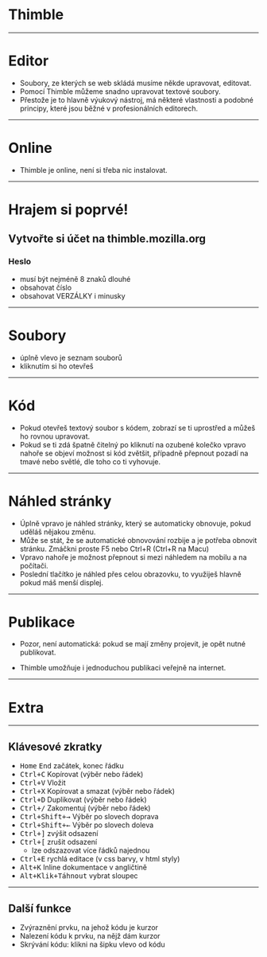 <!-- .slide: data-state="c-slide-inter" -->

# Thimble

---

# Editor

>>>
* Soubory, ze kterých se web skládá musíme někde upravovat, editovat.
* Pomocí Thimble můžeme snadno upravovat textové soubory.
* Přestože je to hlavně výukový nástroj, má některé vlastnosti a podobné principy, které jsou běžné v profesionálních editorech.

---

# Online

>>>
* Thimble je online, není si třeba nic instalovat.

---

<!-- .slide: data-state="c-slide-task" -->

# Hrajem si poprvé! 

## Vytvořte si účet na thimble.mozilla.org

### Heslo 

* musí být nejméně 8 znaků dlouhé
* obsahovat číslo
* obsahovat VERZÁLKY i minusky

---

# Soubory

>>>
* úplně vlevo je seznam souborů
* kliknutím si ho otevřeš

---

# Kód

>>>
* Pokud otevřeš textový soubor s kódem, zobrazí se ti uprostřed a můžeš ho rovnou upravovat.
* Pokud se ti zdá špatně čitelný po kliknutí na ozubené kolečko vpravo nahoře se objeví možnost si kód zvětšit, případně přepnout pozadí na tmavé nebo světlé, dle toho co ti vyhovuje.

---

# Náhled stránky

>>>
* Úplně vpravo je náhled stránky, který se automaticky obnovuje, pokud uděláš nějakou změnu.
* Může se stát, že se automatické obnovování rozbije a je potřeba obnovit stránku. Zmáčkni proste F5 nebo Ctrl+R (Ctrl+R na Macu)
* Vpravo nahoře je možnost přepnout si mezi náhledem na mobilu a na počítači.
* Poslední tlačítko je náhled přes celou obrazovku, to využiješ hlavně pokud máš menší displej.

---

# Publikace

* Pozor, není automatická: pokud se mají změny projevit, je opět nutné publikovat.

>>>
* Thimble umožňuje i jednoduchou publikaci veřejně na internet.


---

# Extra

---

## Klávesové zkratky

* <kbd>Home</kbd> <kbd>End</kbd> začátek, konec řádku
* <kbd>Ctrl+C</kbd> Kopírovat (výběr nebo řádek)
* <kbd>Ctrl+V</kbd> Vložit
* <kbd>Ctrl+X</kbd> Kopírovat a smazat (výběr nebo řádek)
* <kbd>Ctrl+D</kbd> Duplikovat (výběr nebo řádek)
* <kbd>Ctrl+/</kbd> Zakomentuj (výběr nebo řádek)
* <kbd>Ctrl+Shift+→</kbd> Výběr po slovech doprava
* <kbd>Ctrl+Shift+←</kbd> Výběr po slovech doleva
* <kbd>Ctrl+]</kbd> zvýšit odsazení
* <kbd>Ctrl+[</kbd> zrušit odsazení 
	* lze odszazovat více řádků najednou
* <kbd>Ctrl+E</kbd> rychlá editace (v css barvy, v html styly)
* <kbd>Alt+K</kbd> Inline dokumentace v angličtině
* <kbd>Alt+Klik+Táhnout</kbd> vybrat sloupec

---

## Další funkce

* Zvýraznění prvku, na jehož kódu je kurzor
* Nalezení kódu k prvku, na nějž dám kurzor 
* Skrývání kódu: klikni na šipku vlevo od kódu